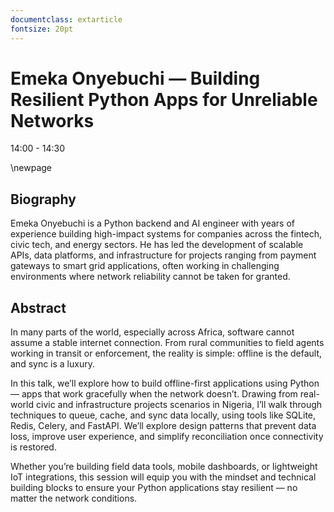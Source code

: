 ```yaml
---
documentclass: extarticle
fontsize: 20pt
---
```


# Emeka Onyebuchi — Building Resilient Python Apps for Unreliable Networks

14:00 - 14:30

\newpage

## Biography

Emeka Onyebuchi is a Python backend and AI engineer with years of experience building high-impact systems for companies across the fintech, civic tech, and energy sectors. He has led the development of scalable APIs, data platforms, and infrastructure for projects ranging from payment gateways to smart grid applications, often working in challenging environments where network reliability cannot be taken for granted.

## Abstract

In many parts of the world, especially across Africa, software cannot assume a stable internet connection. From rural communities to field agents working in transit or enforcement, the reality is simple: offline is the default, and sync is a luxury.

In this talk, we’ll explore how to build offline-first applications using Python — apps that work gracefully when the network doesn’t. Drawing from real-world civic and infrastructure projects scenarios in Nigeria, I’ll walk through techniques to queue, cache, and sync data locally, using tools like SQLite, Redis, Celery, and FastAPI. We’ll explore design patterns that prevent data loss, improve user experience, and simplify reconciliation once connectivity is restored.

Whether you’re building field data tools, mobile dashboards, or lightweight IoT integrations, this session will equip you with the mindset and technical building blocks to ensure your Python applications stay resilient — no matter the network conditions.
